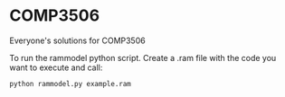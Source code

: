 # COMP3506
Everyone's solutions for COMP3506

To run the rammodel python script. Create a .ram file with the code you want to execute and call:

`python rammodel.py example.ram`